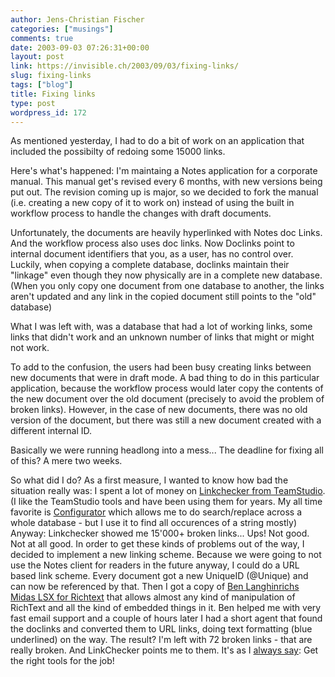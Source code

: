 ```yaml
---
author: Jens-Christian Fischer
categories: ["musings"]
comments: true
date: 2003-09-03 07:26:31+00:00
layout: post
link: https://invisible.ch/2003/09/03/fixing-links/
slug: fixing-links
tags: ["blog"]
title: Fixing links
type: post
wordpress_id: 172
---
```


As mentioned yesterday, I had to do a bit of work on an application that included the possibilty of redoing some 15000 links.

Here's what's happened:
I'm maintaing a Notes application for a corporate manual. This manual get's revised every 6 months, with new versions being put out. The revision coming up is major, so we decided to fork the manual (i.e. creating a new copy of it to work on) instead of using the built in workflow process to handle the changes with draft documents.

Unfortunately, the documents are heavily hyperlinked with Notes doc Links. And the workflow process also uses doc links. Now Doclinks point to internal document identifiers that you, as a user, has no control over. Luckily, when copying a complete database, doclinks maintain their "linkage" even though they now physically are in a complete new database. (When you only copy one document from one database to another, the links aren't updated and any link in the copied document still points to the "old" database)

What I was left with, was a database that had a lot of working links, some links that didn't work and an unknown number of links that might or might not work.

To add to the confusion, the users had been busy creating links between new documents that were in draft mode. A bad thing to do in this particular application, because the workflow process would later copy the contents of the new document over the old document (precisely to avoid the problem of broken links). However, in the case of new documents, there was no old version of the document, but there was still a new document created with a different internal ID.

Basically we were running headlong into a mess... The deadline for fixing all of this? A mere two weeks.

So what did I do? As a first measure, I wanted to know how bad the situation really was: I spent a lot of money on [Linkchecker from TeamStudio](https://www.teamstudio.com/tsv3/teamstudio.nsf/pages/32B5601CEADD607685256C210045CEDB?opendocument&cc=us). (I like the TeamStudio tools and have been using them for years. My all time favorite is [Configurator](https://www.teamstudio.com/tsv3/teamstudio.nsf/pages/180607DADB22C52585256BF000620156?opendocument&cc=us) which allows me to do search/replace across a whole database - but I use it to find all occurences of a string mostly)
Anyway: Linkchecker showed me 15'000+ broken links... Ups!
Not good. Not at all good.
In order to get these kinds of problems out of the way, I decided to implement a new linking scheme. Because we were going to not use the Notes client for readers in the future anyway, I could do a URL based link scheme. Every document got a new UniqueID (@Unique) and can now be referenced by that.
Then I got a copy of [Ben Langhinrichs](https://www.geniisoft.com/showcase.nsf/GeniiBlog) [Midas LSX for Richtext](https://www.geniisoft.com/showcase.nsf/MidasLSX) that allows almost any kind of manipulation of RichText and all the kind of embedded things in it.
Ben helped me with very fast email support and a couple of hours later I had a short agent that found the doclinks and converted them to URL links, doing text formatting (blue underlined) on the way.
The result?
I'm left with 72 broken links - that are really broken. And LinkChecker points me to them. 
It's as I [always say](https://www.invisible.ch/archives/000032.html): Get the right tools for the job!
